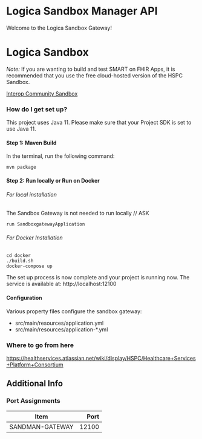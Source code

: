 # Logica Sandbox Manager API

Welcome to the Logica Sandbox Gateway!  

# Logica Sandbox

*Note:* If you are wanting to build and test SMART on FHIR Apps, it is recommended that you use the free cloud-hosted version of the HSPC Sandbox.

[Interop Community Sandbox](https://sandbox.interop.community)

### How do I get set up?
This project uses Java 11. Please make sure that your Project SDK is set to use Java 11.

#### Step 1: Maven Build

In the terminal, run the following command:

    mvn package
    
#### Step 2: Run locally or Run on Docker

###### For local installation
The Sandbox Gateway is not needed to run locally // ASK

    run SandboxgatewayApplication 
###### For Docker Installation

    cd docker
    ./build.sh
    docker-compose up
    
The set up process is now complete and your project is running now. The service is available at: 
    http://localhost:12100

#### Configuration ####

Various property files configure the sandbox gateway:

 * src/main/resources/application.yml
 * src/main/resources/application-*.yml
 
### Where to go from here ###
https://healthservices.atlassian.net/wiki/display/HSPC/Healthcare+Services+Platform+Consortium

## Additional Info

### Port Assignments

| Item                    | Port  |
| ----------------------- | -----:|
| SANDMAN-GATEWAY         | 12100 |
